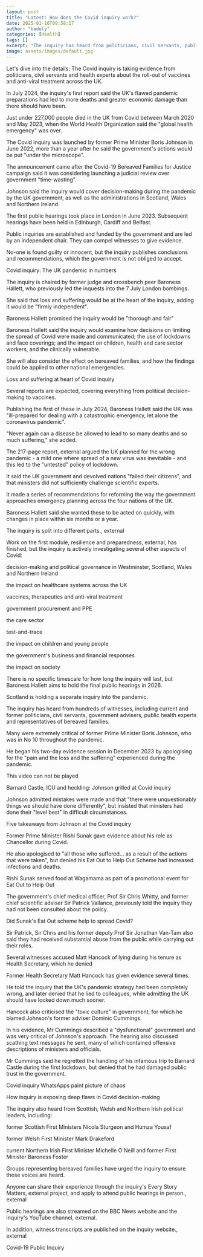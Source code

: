 ```yaml
---
layout: post
title: "Latest: How does the Covid inquiry work?"
date: 2025-01-16T09:58:17
author: "badely"
categories: [Health]
tags: []
excerpt: "The inquiry has heard from politicians, civil servants, public health experts and bereaved families."
image: assets/images/default.jpg
---
```


Let's dive into the details: The Covid inquiry is taking evidence from politicians, civil servants and health experts about the roll-out of vaccines and anti-viral treatment across the UK.

In July 2024, the inquiry's first report said the UK's flawed pandemic preparations had led to more deaths and greater economic damage than there should have been.

Just under 227,000 people died in the UK from Covid between March 2020 and May 2023, when the World Health Organization said the "global health emergency" was over.

The Covid inquiry was launched by former Prime Minister Boris Johnson in June 2022, more than a year after he said the government's actions would be put "under the microscope".

The announcement came after the Covid-19 Bereaved Families for Justice campaign said it was considering launching a judicial review over government "time-wasting". 

Johnson said the inquiry would cover decision-making during the pandemic by the UK government, as well as the administrations in Scotland, Wales and Northern Ireland.

The first public hearings took place in London in June 2023. Subsequent hearings have been held in Edinburgh, Cardiff and Belfast.

Public inquiries are established and funded by the government and are led by an independent chair. They can compel witnesses to give evidence.

No-one is found guilty or innocent, but the inquiry publishes conclusions and recommendations, which the government is not obliged to accept.

Covid inquiry: The UK pandemic in numbers

The inquiry is chaired by former judge and crossbench peer Baroness Hallett, who previously led the inquests into the 7 July London bombings.

She said that loss and suffering would be at the heart of the inquiry, adding it would be "firmly independent". 

Baroness Hallett promised the inquiry would be "thorough and fair"

Baroness Hallett said the inquiry would examine how decisions on limiting the spread of Covid were made and communicated; the use of lockdowns and face coverings; and the impact on children, health and care sector workers, and the clinically vulnerable.

She will also consider the effect on bereaved families, and how the findings could be applied to other national emergencies. 

Loss and suffering at heart of Covid inquiry

Several reports are expected, covering everything from political decision-making to vaccines.

Publishing the first of these in July 2024, Baroness Hallett said the UK was "ill-prepared for dealing with a catastrophic emergency, let alone the coronavirus pandemic".

"Never again can a disease be allowed to lead to so many deaths and so much suffering," she added.

The 217-page report, external argued the UK planned for the wrong pandemic - a mild one where spread of a new virus was inevitable - and this led to the "untested" policy of lockdown.

It said the UK government and devolved nations "failed their citizens", and that ministers did not sufficiently challenge scientific experts. 

It made a series of recommendations for reforming the way the government approaches emergency planning across the four nations of the UK.

Baroness Hallett said she wanted these to be acted on quickly, with changes in place within six months or a year.

The inquiry is split into different parts., external

Work on the first module, resilience and preparedness, external, has finished, but the inquiry is actively investigating several other aspects of Covid: 

decision-making and political governance in Westminster, Scotland, Wales and Northern Ireland

the impact on healthcare systems across the UK

vaccines, therapeutics and anti-viral treatment

government procurement and PPE

the care sector

test-and-trace

the impact on children and young people

the government's business and financial responses

the impact on society

There is no specific timescale for how long the inquiry will last, but Baroness Hallett aims to hold the final public hearings in 2026. 

Scotland is holding a separate inquiry into the pandemic.

The inquiry has heard from hundreds of witnesses, including current and former politicians, civil servants, government advisers, public health experts and representatives of bereaved families. 

Many were extremely critical of former Prime Minister Boris Johnson, who was in No 10 throughout the pandemic. 

He began his two-day evidence session in December 2023 by apologising for the "pain and the loss and the suffering" experienced during the pandemic. 

This video can not be played

Barnard Castle, ICU and heckling: Johnson grilled at Covid inquiry

Johnson admitted mistakes were made and that "there were unquestionably things we should have done differently", but insisted that ministers had done their "level best" in difficult circumstances.

Five takeaways from Johnson at the Covid inquiry

Former Prime Minister Rishi Sunak gave evidence about his role as Chancellor during Covid. 

He also apologised to "all those who suffered... as a result of the actions that were taken", but denied his Eat Out to Help Out Scheme had increased infections and deaths.

Rishi Sunak served food at Wagamama as part of a promotional event for Eat Out to Help Out

The government's chief medical officer, Prof Sir Chris Whitty, and former chief scientific adviser Sir Patrick Vallance, previously told the inquiry they had not been consulted about the policy. 

Did Sunak's Eat Out scheme help to spread Covid?

Sir Patrick, Sir Chris and his former deputy Prof Sir Jonathan Van-Tam also said they had received substantial abuse from the public while carrying out their roles. 

Several witnesses accused Matt Hancock of lying during his tenure as Health Secretary, which he denied

Former Health Secretary Matt Hancock has given evidence several times.

He told the inquiry that the UK's pandemic strategy had been completely wrong, and later denied that he lied to colleagues, while admitting the UK should have locked down much sooner. 

Hancock also criticised the "toxic culture" in government, for which he blamed Johnson's former adviser Dominic Cummings.

In his evidence, Mr Cummings described a "dysfunctional" government and was very critical of Johnson's approach. The hearing also discussed scathing text messages he sent, many of which contained offensive descriptions of ministers and officials.

Mr Cummings said he regretted the handling of his infamous trip to Barnard Castle during the first lockdown, but denied that he had damaged public trust in the government. 

Covid inquiry WhatsApps paint picture of chaos

How inquiry is exposing deep flaws in Covid decision-making

The inquiry also heard from Scottish, Welsh and Northern Irish political leaders, including:

former Scottish First Ministers Nicola Sturgeon and Humza Yousaf

former Welsh First Minister Mark Drakeford

current Northern Irish First Minister Michelle O'Neill and former First Minister Baroness Foster

Groups representing bereaved families have urged the inquiry to ensure these voices are heard.

Anyone can share their experience through the inquiry's Every Story Matters, external project, and apply to attend public hearings in person., external

Public hearings are also streamed on the BBC News website and the inquiry's YouTube channel, external. 

In addition, witness transcripts are published on the inquiry website., external

Covid-19 Public Inquiry

